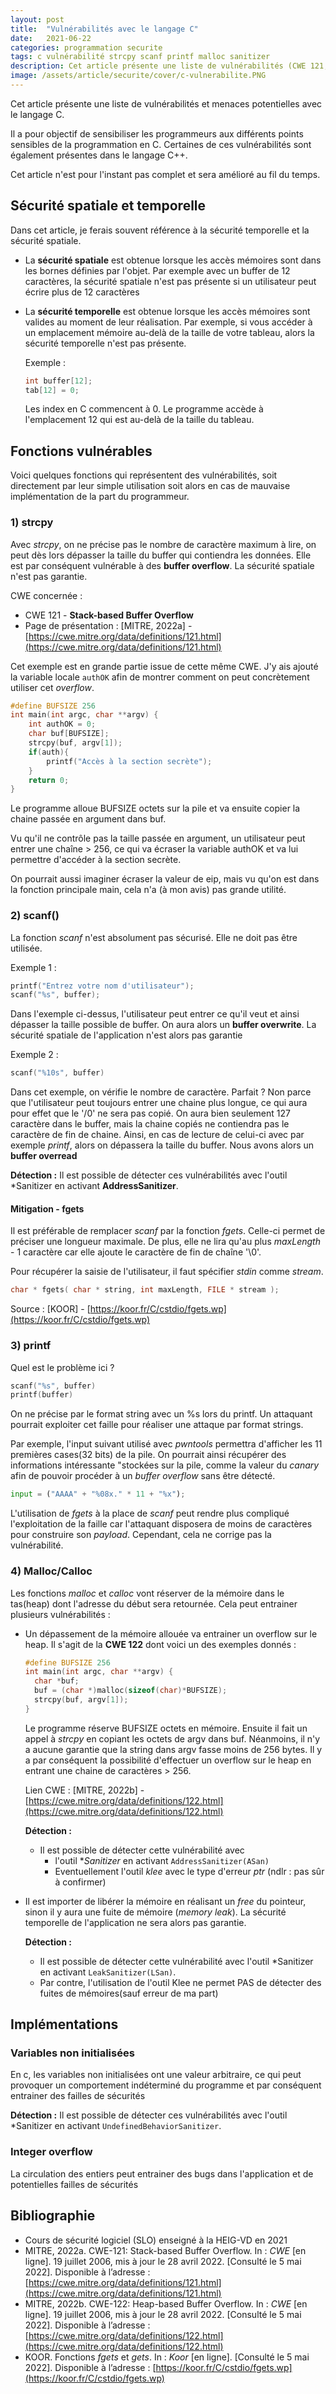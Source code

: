```yaml
---
layout: post
title:  "Vulnérabilités avec le langage C"
date:   2021-06-22
categories: programmation securite
tags: c vulnérabilité strcpy scanf printf malloc sanitizer
description: Cet article présente une liste de vulnérabilités (CWE 121, CWE 122, etc.) et menaces potentielles avec le langage C afin de sensibiliser les programmeurs.
image: /assets/article/securite/cover/c-vulnerabilite.PNG
---
```




Cet article présente une liste de vulnérabilités et menaces potentielles avec le langage C.

Il a pour objectif de sensibiliser les programmeurs aux différents points sensibles de la programmation en C. Certaines de ces vulnérabilités sont également présentes dans le langage C++.

Cet article n'est pour l'instant pas complet et sera amélioré au fil du temps.



## Sécurité spatiale et temporelle

Dans cet article, je ferais souvent référence à la sécurité temporelle et la sécurité spatiale.

- La **sécurité spatiale** est obtenue lorsque les accès mémoires sont dans les bornes définies par l'objet. Par exemple avec un buffer de 12 caractères, la sécurité spatiale n'est pas présente si un utilisateur peut écrire plus de 12 caractères

- La **sécurité temporelle** est obtenue lorsque les accès mémoires sont valides au moment de leur réalisation. Par exemple, si vous accéder à un emplacement mémoire au-delà de la taille de votre tableau, alors la sécurité temporelle n'est pas présente.

  Exemple :

  ```c
  int buffer[12];
  tab[12] = 0; 
  ```

  Les index en C commencent à 0. Le programme accède à l'emplacement 12 qui est au-delà de la taille du tableau.

## Fonctions vulnérables

Voici quelques fonctions qui  représentent des vulnérabilités, soit directement par leur simple utilisation soit alors en cas de mauvaise implémentation de la part du programmeur.

### **1) strcpy**

Avec *strcpy*, on ne précise pas le nombre de caractère maximum à lire, on peut dès lors dépasser la taille du buffer qui contiendra les données. Elle est par conséquent vulnérable à des **buffer overflow**. La sécurité spatiale n'est pas garantie. 

CWE concernée : 

- CWE 121 - **Stack-based Buffer Overflow**
- Page de présentation  : [MITRE, 2022a] - [https://cwe.mitre.org/data/definitions/121.html](https://cwe.mitre.org/data/definitions/121.html)

Cet exemple est en grande partie issue de cette même CWE. J'y ais ajouté la variable locale `authOK`  afin de montrer comment on peut concrètement utiliser cet *overflow*.

```c
#define BUFSIZE 256
int main(int argc, char **argv) {
    int authOK = 0;
    char buf[BUFSIZE];
    strcpy(buf, argv[1]);
    if(auth){
        printf("Accès à la section secrète");
    }
    return 0;
}
```

Le programme alloue BUFSIZE  octets sur la pile et va ensuite copier la chaine passée en argument dans buf.

Vu qu'il ne contrôle pas la taille passée en argument, un utilisateur peut entrer une chaîne > 256, ce qui va écraser la variable authOK et va lui permettre d'accéder à la section secrète.

On pourrait aussi imaginer écraser la valeur de eip, mais vu qu'on est dans la fonction principale main, cela n'a (à mon avis) pas grande utilité.

### **2) scanf()** 

La fonction *scanf* n'est absolument pas sécurisé. Elle ne doit pas être utilisée.

Exemple 1 : 

```c
printf("Entrez votre nom d'utilisateur");
scanf("%s", buffer);
```



Dans l'exemple ci-dessus, l'utilisateur peut entrer ce qu'il veut et ainsi dépasser la taille possible de buffer. On aura alors un **buffer overwrite**. La sécurité spatiale de l'application n'est alors pas garantie

Exemple 2 :

```c
scanf("%10s", buffer)
```

Dans cet exemple, on vérifie le nombre de caractère. Parfait ? Non parce que l'utilisateur peut toujours entrer une chaine plus longue, ce qui aura pour effet que le '/0' ne sera pas copié. On aura bien seulement 127 caractère dans le buffer, mais  la chaine copiés ne contiendra pas le caractère de fin de chaine. Ainsi, en cas de lecture de celui-ci avec par exemple *printf*, alors on dépassera la taille du buffer. Nous avons alors un **buffer overread**

**Détection :** Il est possible de détecter ces vulnérabilités avec l'outil *Sanitizer en activant **AddressSanitizer**.

#### Mitigation - fgets

Il est préférable de remplacer *scanf* par la fonction *fgets*. Celle-ci permet de préciser une longueur maximale. De plus, elle ne lira qu'au plus *maxLength* - 1 caractère car elle ajoute le caractère de fin de chaîne '\0'. 

Pour récupérer la saisie de l'utilisateur, il faut spécifier *stdin* comme *stream*.

```c
char * fgets( char * string, int maxLength, FILE * stream );
```

Source : [KOOR] - [https://koor.fr/C/cstdio/fgets.wp](https://koor.fr/C/cstdio/fgets.wp)

### **3) printf**

Quel est le problème ici ?

```c
scanf("%s", buffer)
printf(buffer)
```

On ne précise par le format string avec un %s lors du printf. Un attaquant pourrait exploiter cet faille pour réaliser une attaque par format strings.

Par exemple, l'input suivant utilisé avec *pwntools* permettra d'afficher les 11 premières cases(32 bits) de la pile. On pourrait ainsi  récupérer des informations intéressante "stockées sur la pile, comme la valeur du *canary* afin de pouvoir procéder à un *buffer overflow* sans être détecté.

```python
input = ("AAAA" + "%08x." * 11 + "%x");
```

L'utilisation de *fgets* à la place de *scanf* peut rendre plus compliqué l'exploitation de la faille car l'attaquant disposera de moins de caractères pour construire son *payload*. Cependant, cela ne corrige pas la vulnérabilité.

### 4) Malloc/Calloc

Les fonctions *malloc* et *calloc* vont réserver de la mémoire dans le tas(heap) dont l'adresse du début sera retournée. Cela peut entrainer plusieurs vulnérabilités :

- Un dépassement de la mémoire allouée va entrainer un overflow sur le heap. Il s'agit de la **CWE 122** dont voici un des exemples donnés :

  ```c
  #define BUFSIZE 256
  int main(int argc, char **argv) {
  	char *buf;
  	buf = (char *)malloc(sizeof(char)*BUFSIZE);
  	strcpy(buf, argv[1]);
  }
  ```

  Le programme réserve BUFSIZE octets en mémoire. Ensuite il fait un appel à *strcpy* en copiant les octets de argv dans buf. Néanmoins, il n'y a aucune garantie que la string dans argv fasse moins de 256 bytes. Il y a par conséquent la possibilité d'effectuer un overflow sur le heap en entrant une chaine de caractères > 256.

  Lien CWE : [MITRE, 2022b] -  [https://cwe.mitre.org/data/definitions/122.html](https://cwe.mitre.org/data/definitions/122.html)

  **Détection :** 

  - Il est possible de détecter cette vulnérabilité avec
    -  l'outil **Sanitizer* en activant `AddressSanitizer(ASan)`
    - Eventuellement l'outil *klee* avec le type d'erreur *ptr* (ndlr : pas sûr à confirmer)

- Il est importer de libérer la mémoire en réalisant un *free* du pointeur, sinon il y aura une fuite de mémoire (*memory leak*). La sécurité temporelle de l'application ne sera alors pas garantie.

  **Détection :** 

  - Il est possible de détecter cette vulnérabilité avec l'outil *Sanitizer en activant `LeakSanitizer(LSan)`.
  -  Par contre, l'utilisation de l'outil Klee ne permet PAS de détecter des fuites de mémoires(sauf erreur de ma part)

## Implémentations

### Variables non initialisées

En c, les variables non initialisées ont une valeur arbitraire, ce qui peut provoquer un comportement indéterminé du programme et par conséquent entrainer des failles de sécurités

**Détection :** Il est possible de détecter ces vulnérabilités avec l'outil *Sanitizer en activant `UndefinedBehaviorSanitizer`.



### Integer overflow

La circulation des entiers peut entrainer des bugs dans l'application et de potentielles failles de sécurités



## Bibliographie

- Cours de sécurité logiciel (SLO) enseigné à la HEIG-VD en 2021
- MITRE, 2022a. CWE-121: Stack-based Buffer Overflow. In : *CWE* [en ligne].  19 juillet 2006,  mis à jour le 28 avril 2022. [Consulté le 5 mai 2022]. Disponible à l’adresse : [https://cwe.mitre.org/data/definitions/121.html](https://cwe.mitre.org/data/definitions/121.html)
- MITRE, 2022b. CWE-122: Heap-based Buffer Overflow. In : *CWE* [en ligne].  19 juillet 2006,  mis à jour le 28 avril 2022. [Consulté le 5 mai 2022]. Disponible à l’adresse : [https://cwe.mitre.org/data/definitions/122.html](https://cwe.mitre.org/data/definitions/122.html)
- KOOR. Fonctions *fgets* et *gets*. In : *Koor* [en ligne].   [Consulté le 5 mai 2022]. Disponible à l’adresse :  [https://koor.fr/C/cstdio/fgets.wp](https://koor.fr/C/cstdio/fgets.wp)
